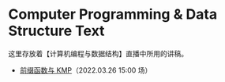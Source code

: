 # Computer Programming & Data Structure Text

这里存放着【计算机编程与数据结构】直播中所用的讲稿。

- [前缀函数与 KMP](./220326)（2022.03.26 15:00 场）
